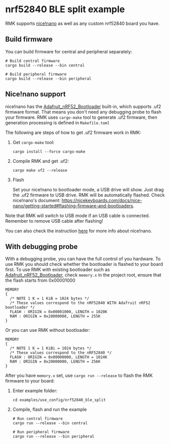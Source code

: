 # nrf52840 BLE split example

RMK supports [nice!nano](https://nicekeyboards.com/nice-nano) as well as any custom nrf52840 board you have. 

## Build firmware

You can build firmware for central and peripheral separately:

```shell
# Build central firmware
cargo build --release --bin central

# Build peripheral firmware
cargo build --release --bin peripheral
```

## Nice!nano support

nice!nano has the [Adafruit_nRF52_Bootloader](https://github.com/adafruit/Adafruit_nRF52_Bootloader) built-in, which supports .uf2 firmware format. That means you don't need any debugging probe to flash your firmware. RMK uses `cargo-make` tool to generate .uf2 firmware, then generation processing is defined in `Makefile.toml`

The following are steps of how to get .uf2 firmware work in RMK:

1. Get `cargo-make` tool:
   ```shell
   cargo install --force cargo-make
   ```
2. Compile RMK and get .uf2:
   ```shell
   cargo make uf2 --release
   ```
3. Flash

   Set your nice!nano to bootloader mode, a USB drive will show. Just drag the .uf2 firmware to USB drive. RMK will be automatically flashed. Check nice!nano's document: https://nicekeyboards.com/docs/nice-nano/getting-started#flashing-firmware-and-bootloaders. 

Note that RMK will switch to USB mode if an USB cable is connected. Remember to remove USB cable after flashing!

You can also check the instruction [here](https://nicekeyboards.com/docs/nice-nano/) for more info about nice!nano.

## With debugging probe

With a debugging probe, you can have the full control of you hardware. To use RMK you should check whether the bootloader is flashed to your board first. To use RMK with existing bootloader such as [Adafruit_nRF52_Bootloader](https://github.com/adafruit/Adafruit_nRF52_Bootloader), check `memory.x` in the project root, ensure that the flash starts from 0x00001000

```
MEMORY
{
  /* NOTE 1 K = 1 KiB = 1024 bytes */
  /* These values correspond to the nRF52840 WITH Adafruit nRF52 bootloader */
  FLASH : ORIGIN = 0x00001000, LENGTH = 1020K
  RAM : ORIGIN = 0x20000008, LENGTH = 255K
}
```

Or you can use RMK without bootloader:

```
MEMORY
{
  /* NOTE 1 K = 1 KiBi = 1024 bytes */
  /* These values correspond to the nRF52840 */
  FLASH : ORIGIN = 0x00000000, LENGTH = 1024K
  RAM : ORIGIN = 0x20000000, LENGTH = 256K
}
```

After you have `memory.x` set, use `cargo run --release` to flash the RMK firmware to your board:

1. Enter example folder:
   ```shell
   cd examples/use_config/nrf52840_ble_split
   ```
2. Compile, flash and run the example
   ```shell
   # Run central firmware
   cargo run --release --bin central

   # Run peripheral firmware
   cargo run --release --bin peripheral
   ```

